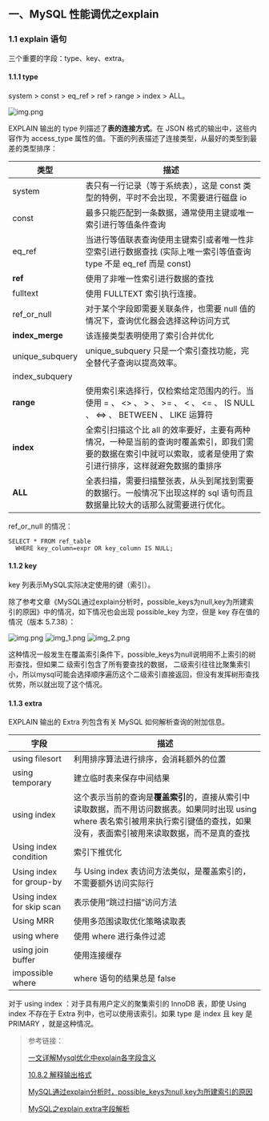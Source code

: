 ## 一、MySQL 性能调优之explain

### 1.1 explain 语句

三个重要的字段：type、key、extra。

#### 1.1.1 type

system > const > eq_ref > ref > range > index > ALL。

![img.png](pictures/7-1）1.1.1-1.png)

EXPLAIN 输出的 type 列描述了**表的连接方式**。在 JSON 格式的输出中，这些内容作为 access_type
属性的值。下面的列表描述了连接类型，从最好的类型到最差的类型排序：

| 类型              | 描述                                                                                    |
|-----------------|---------------------------------------------------------------------------------------|
| system          | 表只有一行记录（等于系统表），这是 const 类型的特例，平时不会出现，不需要进行磁盘 io                                       |
| const           | 最多只能匹配到一条数据，通常使用主键或唯一索引进行等值条件查询                                                       |
| eq_ref          | 当进行等值联表查询使用主键索引或者唯一性非空索引进行数据查找 (实际上唯一索引等值查询 type 不是 eq_ref 而是 const)                  |
| **ref**         | 使用了非唯一性索引进行数据的查找                                                                      |
| fulltext        | 使用 FULLTEXT 索引执行连接。                                                                   |
| ref_or_null     | 对于某个字段即需要关联条件，也需要 null 值的情况下，查询优化器会选择这种访问方式                                           |
| **index_merge** | 该连接类型表明使用了索引合并优化                                                                      |
| unique_subquery | unique_subquery 只是一个索引查找功能，完全替代子查询以提高效率。                                              |
| index_subquery  |                                                                                       |
| **range**       | 使用索引来选择行，仅检索给定范围内的行。当使用 = 、 <> 、 > 、 >= 、 < 、 <= 、 IS NULL 、 <=> 、 BETWEEN 、 LIKE 运算符 |
| **index**       | 全索引扫描这个比 all 的效率要好，主要有两种情况，一种是当前的查询时覆盖索引，即我们需要的数据在索引中就可以索取，或者是使用了索引进行排序，这样就避免数据的重排序   |
| **ALL**         | 全表扫描，需要扫描整张表，从头到尾找到需要的数据行。一般情况下出现这样的 sql 语句而且数据量比较大的话那么就需要进行优化。                       |

ref_or_null 的情况：

```text
SELECT * FROM ref_table
  WHERE key_column=expr OR key_column IS NULL;
```

#### 1.1.2 key

key 列表示MySQL实际决定使用的键（索引）。

除了参考文章《MySQL通过explain分析时，possible_keys为null,key为所建索引的原因》中的情况，如下情况也会出现 possible_key 为空，但是
key 存在值的情况（版本 5.7.38）：

![img.png](pictures/7-1）1.1.2-1.png)
![img_1.png](pictures/7-1）1.1.2-2.png)
![img_2.png](pictures/7-1）1.1.2-3.png)

这种情况一般发生在覆盖索引条件下，possible_keys为null说明用不上索引的树形查找，但如果二 级索引包含了所有要查找的数据，
二级索引往往比聚集索引小，所以mysql可能会选择顺序遍历这个二级索引直接返回，但没有发挥树形查找优势，所以就出现了这个情况。

#### 1.1.3 extra

EXPLAIN 输出的 Extra 列包含有关 MySQL 如何解析查询的附加信息。

| 字段                        | 描述                                                                                                   |
|---------------------------|------------------------------------------------------------------------------------------------------|
| using filesort            | 利用排序算法进行排序，会消耗额外的位置                                                                                  |
| using temporary           | 建立临时表来保存中间结果                                                                                         | 
| using index               | 这个表示当前的查询是**覆盖索引**的，直接从索引中读取数据，而不用访问数据表。如果同时出现 using where 表名索引被用来执行索引键值的查找，如果没有，表面索引被用来读取数据，而不是真的查找 | 
| Using index condition     | 索引下推优化                                                                                               | 
| Using index for group-by  | 与 Using index 表访问方法类似，是覆盖索引的，不需要额外访问实际行                                                              | 
| Using index for skip scan | 表示使用“跳过扫描”访问方法                                                                                       | 
| Using MRR                 | 使用多范围读取优化策略读取表                                                                                       | 
| using where               | 使用 where 进行条件过滤                                                                                      | 
| using join buffer         | 使用连接缓存                                                                                               | 
| impossible where          | where 语句的结果总是 false                                                                                  | 

对于 using index ：对于具有用户定义的聚集索引的 InnoDB 表，即使 Using index 不存在于 Extra 列中，也可以使用该索引。如果 type
是 index 且 key 是 PRIMARY ，就是这种情况。

> 参考链接：
>
> [一文详解Mysql优化中explain各字段含义](https://learnku.com/articles/60919 "一文详解Mysql优化中explain各字段含义")
>
> [10.8.2 解释输出格式](https://dev.mysql.com/doc/refman/8.0/en/explain-output.html "10.8.2 解释输出格式")
>
> [MySQL通过explain分析时，possible_keys为null,key为所建索引的原因](https://blog.csdn.net/eden_Liang/article/details/108026148 "MySQL通过explain分析时，possible_keys为null,key为所建索引的原因")
>
> [MySQL之explain extra字段解析](https://www.modb.pro/db/409873 "MySQL之explain extra字段解析")
